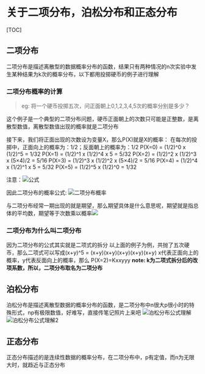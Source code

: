 # 关于二项分布，泊松分布和正态分布
[TOC]

## 二项分布
二项分布是描述离散型的数据概率分布的函数，结果只有两种情况的n次实验中发生某种结果为k次的概率分布，以下都用投掷硬币的例子进行理解

### 二项分布概率的计算
> eg: 将一个硬币投掷五次，问正面朝上0,1,2,3,4,5次的概率分别是多少？

这个例子是一个典型的二项分布问题，硬币正面朝上的次数只可能是正整数，是离散型数值，离散型数值出现的概率就是二项分布

接下来，我们将正面出现的次数设为变量X，那么P(X)就是X的概率：
在每次的投掷中，正面向上的概率为：1/2；反面朝上的概率为：1/2
P(X=0) = (1/2)^0 x (1/2)^5 = 1/32
P(X=1) = (1/2)^1 x (1/2)^4 x 5 = 5/32
P(X=2) = (1/2)^2 x (1/2)^3 x (5×4)/2 = 5/16
P(X=3) = (1/2)^3 x (1/2)^2 x (5×4)/2 = 5/16
P(X=4) = (1/2)^4 x (1/2)^1 x 5 = 5/32
P(X=5) = (1/2)^5 x (1/2)^0 = 1/32

注意：![公式](http://imglf6.nosdn.127.net/img/SWliemNmRGVaVmxjblRFb043VE56MGpXNGxCSlJwTVVsWVk4U1gzVkxnbFFxY1p0UlBsRE53PT0.gif)

因此二项分布的概率公式: ![二项分布概率](http://imglf6.nosdn.127.net/img/SWliemNmRGVaVmxrR2k4QlRmRFRFYzMzZkJVbUsrWVJQNDJOZ1VxUkJab2VQbHNlcDF5d3R3PT0.gif)

与二项分布经常一期出现的就是期望，那么期望具体是什么意思呢，期望就是指总体的平均数，期望等于次数乘以概率![](http://imglf4.nosdn.127.net/img/SWliemNmRGVaVmxrR2k4QlRmRFRFVHZCSG9BTHI2TnpiUkR3RUJMQU1MMVc3ZENNai9zL1Z3PT0.gif)


### 二项分布为什么叫二项分布

因为二项分布的公式其实就是二项式的拆分
以上面的例子为例，共抛了五次硬币，那么二项式可以写成(x+y)^5 = (x+y)(x+y)(x+y)(x+y)(x+y)
x代表正面向上的概率，y代表反面向上的概率，那么 P(X=2)=Kxxyyy
**note: k为二项式拆分后的改项系数，所以，二项分布取名为二项分布**


## 泊松分布

泊松分布是描述离散型数据的概率分布的函数，是二项分布中n很大p很小时的特殊形式，np有极限数值，好难写，直接传笔记照片上来吧
![泊松分布公式理解](http://imglf5.nosdn.127.net/img/SWliemNmRGVaVmxrR2k4QlRmRFRFYk1CdmN1dFlIUkJHc3p5c2VkRWhqUFNyVVQyNVQ0YlhRPT0.jpg?imageView&thumbnail=2000y2666&type=jpg&quality=96&stripmeta=0&type=jpg)
![泊松分布公式理解2](http://imglf5.nosdn.127.net/img/SWliemNmRGVaVmxrR2k4QlRmRFRFYkRzNkFyWndQYjF1Q0ZwNEtlZWxjZ3ljZFl4YjREaVpBPT0.jpg?imageView&thumbnail=2000y2666&type=jpg&quality=96&stripmeta=0&type=jpg)

## 正态分布

正态分布描述的是连续性数据的概率分布，在二项分布中，p有定值，而n为无限大时，就趋近与正态分布
